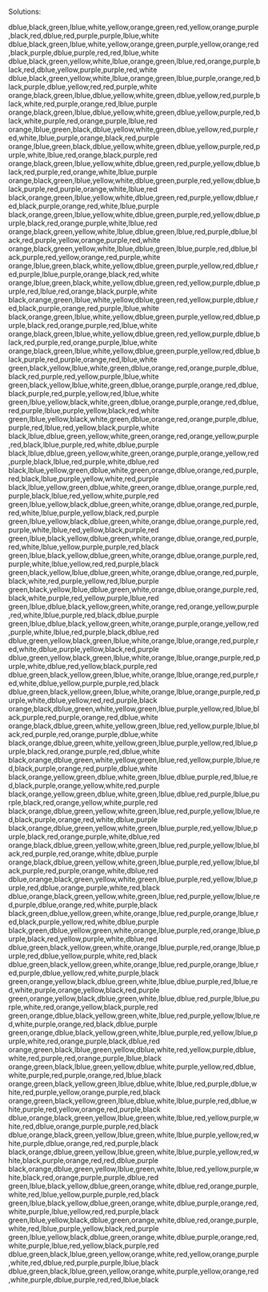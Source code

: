 Solutions:

dblue,black,green,lblue,white,yellow,orange,green,red,yellow,orange,purple,black,red,dblue,red,purple,purple,lblue,white
dblue,black,green,lblue,white,yellow,orange,green,purple,yellow,orange,red,black,purple,dblue,purple,red,red,lblue,white
dblue,black,green,yellow,white,lblue,orange,green,lblue,red,orange,purple,black,red,dblue,yellow,purple,purple,red,white
dblue,black,green,yellow,white,lblue,orange,green,lblue,purple,orange,red,black,purple,dblue,yellow,red,red,purple,white
orange,black,green,lblue,dblue,yellow,white,green,dblue,yellow,red,purple,black,white,red,purple,orange,red,lblue,purple
orange,black,green,lblue,dblue,yellow,white,green,dblue,yellow,purple,red,black,white,purple,red,orange,purple,lblue,red
orange,lblue,green,black,dblue,yellow,white,green,dblue,yellow,red,purple,red,white,lblue,purple,orange,black,red,purple
orange,lblue,green,black,dblue,yellow,white,green,dblue,yellow,purple,red,purple,white,lblue,red,orange,black,purple,red
orange,black,green,lblue,yellow,white,dblue,green,red,purple,yellow,dblue,black,red,purple,red,orange,white,lblue,purple
orange,black,green,lblue,yellow,white,dblue,green,purple,red,yellow,dblue,black,purple,red,purple,orange,white,lblue,red
black,orange,green,lblue,yellow,white,dblue,green,red,purple,yellow,dblue,red,black,purple,orange,red,white,lblue,purple
black,orange,green,lblue,yellow,white,dblue,green,purple,red,yellow,dblue,purple,black,red,orange,purple,white,lblue,red
orange,black,green,yellow,white,lblue,dblue,green,lblue,red,purple,dblue,black,red,purple,yellow,orange,purple,red,white
orange,black,green,yellow,white,lblue,dblue,green,lblue,purple,red,dblue,black,purple,red,yellow,orange,red,purple,white
orange,lblue,green,black,white,yellow,dblue,green,purple,yellow,red,dblue,red,purple,lblue,purple,orange,black,red,white
orange,lblue,green,black,white,yellow,dblue,green,red,yellow,purple,dblue,purple,red,lblue,red,orange,black,purple,white
black,orange,green,lblue,white,yellow,dblue,green,red,yellow,purple,dblue,red,black,purple,orange,red,purple,lblue,white
black,orange,green,lblue,white,yellow,dblue,green,purple,yellow,red,dblue,purple,black,red,orange,purple,red,lblue,white
orange,black,green,lblue,white,yellow,dblue,green,red,yellow,purple,dblue,black,red,purple,red,orange,purple,lblue,white
orange,black,green,lblue,white,yellow,dblue,green,purple,yellow,red,dblue,black,purple,red,purple,orange,red,lblue,white
green,black,yellow,lblue,white,green,dblue,orange,red,orange,purple,dblue,black,red,purple,red,yellow,purple,lblue,white
green,black,yellow,lblue,white,green,dblue,orange,purple,orange,red,dblue,black,purple,red,purple,yellow,red,lblue,white
green,lblue,yellow,black,white,green,dblue,orange,purple,orange,red,dblue,red,purple,lblue,purple,yellow,black,red,white
green,lblue,yellow,black,white,green,dblue,orange,red,orange,purple,dblue,purple,red,lblue,red,yellow,black,purple,white
black,lblue,dblue,green,yellow,white,green,orange,red,orange,yellow,purple,red,black,lblue,purple,red,white,dblue,purple
black,lblue,dblue,green,yellow,white,green,orange,purple,orange,yellow,red,purple,black,lblue,red,purple,white,dblue,red
black,lblue,yellow,green,dblue,white,green,orange,dblue,orange,red,purple,red,black,lblue,purple,yellow,white,red,purple
black,lblue,yellow,green,dblue,white,green,orange,dblue,orange,purple,red,purple,black,lblue,red,yellow,white,purple,red
green,lblue,yellow,black,dblue,green,white,orange,dblue,orange,red,purple,red,white,lblue,purple,yellow,black,red,purple
green,lblue,yellow,black,dblue,green,white,orange,dblue,orange,purple,red,purple,white,lblue,red,yellow,black,purple,red
green,lblue,black,yellow,dblue,green,white,orange,dblue,orange,red,purple,red,white,lblue,yellow,purple,purple,red,black
green,lblue,black,yellow,dblue,green,white,orange,dblue,orange,purple,red,purple,white,lblue,yellow,red,red,purple,black
green,black,yellow,lblue,dblue,green,white,orange,dblue,orange,red,purple,black,white,red,purple,yellow,red,lblue,purple
green,black,yellow,lblue,dblue,green,white,orange,dblue,orange,purple,red,black,white,purple,red,yellow,purple,lblue,red
green,lblue,dblue,black,yellow,green,white,orange,red,orange,yellow,purple,red,white,lblue,purple,red,black,dblue,purple
green,lblue,dblue,black,yellow,green,white,orange,purple,orange,yellow,red,purple,white,lblue,red,purple,black,dblue,red
dblue,green,yellow,black,green,lblue,white,orange,lblue,orange,red,purple,red,white,dblue,purple,yellow,black,red,purple
dblue,green,yellow,black,green,lblue,white,orange,lblue,orange,purple,red,purple,white,dblue,red,yellow,black,purple,red
dblue,green,black,yellow,green,lblue,white,orange,lblue,orange,red,purple,red,white,dblue,yellow,purple,purple,red,black
dblue,green,black,yellow,green,lblue,white,orange,lblue,orange,purple,red,purple,white,dblue,yellow,red,red,purple,black
orange,black,dblue,green,white,yellow,green,lblue,purple,yellow,red,lblue,black,purple,red,purple,orange,red,dblue,white
orange,black,dblue,green,white,yellow,green,lblue,red,yellow,purple,lblue,black,red,purple,red,orange,purple,dblue,white
black,orange,dblue,green,white,yellow,green,lblue,purple,yellow,red,lblue,purple,black,red,orange,purple,red,dblue,white
black,orange,dblue,green,white,yellow,green,lblue,red,yellow,purple,lblue,red,black,purple,orange,red,purple,dblue,white
black,orange,yellow,green,dblue,white,green,lblue,dblue,purple,red,lblue,red,black,purple,orange,yellow,white,red,purple
black,orange,yellow,green,dblue,white,green,lblue,dblue,red,purple,lblue,purple,black,red,orange,yellow,white,purple,red
black,orange,dblue,green,yellow,white,green,lblue,red,purple,yellow,lblue,red,black,purple,orange,red,white,dblue,purple
black,orange,dblue,green,yellow,white,green,lblue,purple,red,yellow,lblue,purple,black,red,orange,purple,white,dblue,red
orange,black,dblue,green,yellow,white,green,lblue,red,purple,yellow,lblue,black,red,purple,red,orange,white,dblue,purple
orange,black,dblue,green,yellow,white,green,lblue,purple,red,yellow,lblue,black,purple,red,purple,orange,white,dblue,red
dblue,orange,black,green,yellow,white,green,lblue,purple,red,yellow,lblue,purple,red,dblue,orange,purple,white,red,black
dblue,orange,black,green,yellow,white,green,lblue,red,purple,yellow,lblue,red,purple,dblue,orange,red,white,purple,black
black,green,dblue,yellow,green,white,orange,lblue,red,purple,orange,lblue,red,black,purple,yellow,red,white,dblue,purple
black,green,dblue,yellow,green,white,orange,lblue,purple,red,orange,lblue,purple,black,red,yellow,purple,white,dblue,red
dblue,green,black,yellow,green,white,orange,lblue,purple,red,orange,lblue,purple,red,dblue,yellow,purple,white,red,black
dblue,green,black,yellow,green,white,orange,lblue,red,purple,orange,lblue,red,purple,dblue,yellow,red,white,purple,black
green,orange,yellow,black,dblue,green,white,lblue,dblue,purple,red,lblue,red,white,purple,orange,yellow,black,red,purple
green,orange,yellow,black,dblue,green,white,lblue,dblue,red,purple,lblue,purple,white,red,orange,yellow,black,purple,red
green,orange,dblue,black,yellow,green,white,lblue,red,purple,yellow,lblue,red,white,purple,orange,red,black,dblue,purple
green,orange,dblue,black,yellow,green,white,lblue,purple,red,yellow,lblue,purple,white,red,orange,purple,black,dblue,red
orange,green,black,lblue,green,yellow,dblue,white,red,yellow,purple,dblue,white,red,purple,red,orange,purple,lblue,black
orange,green,black,lblue,green,yellow,dblue,white,purple,yellow,red,dblue,white,purple,red,purple,orange,red,lblue,black
orange,green,black,yellow,green,lblue,dblue,white,lblue,red,purple,dblue,white,red,purple,yellow,orange,purple,red,black
orange,green,black,yellow,green,lblue,dblue,white,lblue,purple,red,dblue,white,purple,red,yellow,orange,red,purple,black
dblue,orange,black,green,yellow,lblue,green,white,lblue,red,yellow,purple,white,red,dblue,orange,purple,purple,red,black
dblue,orange,black,green,yellow,lblue,green,white,lblue,purple,yellow,red,white,purple,dblue,orange,red,red,purple,black
black,orange,dblue,green,yellow,lblue,green,white,lblue,purple,yellow,red,white,black,purple,orange,red,red,dblue,purple
black,orange,dblue,green,yellow,lblue,green,white,lblue,red,yellow,purple,white,black,red,orange,purple,purple,dblue,red
green,lblue,black,yellow,dblue,green,orange,white,dblue,red,orange,purple,white,red,lblue,yellow,purple,purple,red,black
green,lblue,black,yellow,dblue,green,orange,white,dblue,purple,orange,red,white,purple,lblue,yellow,red,red,purple,black
green,lblue,yellow,black,dblue,green,orange,white,dblue,red,orange,purple,white,red,lblue,purple,yellow,black,red,purple
green,lblue,yellow,black,dblue,green,orange,white,dblue,purple,orange,red,white,purple,lblue,red,yellow,black,purple,red
dblue,green,black,lblue,green,yellow,orange,white,red,yellow,orange,purple,white,red,dblue,red,purple,purple,lblue,black
dblue,green,black,lblue,green,yellow,orange,white,purple,yellow,orange,red,white,purple,dblue,purple,red,red,lblue,black